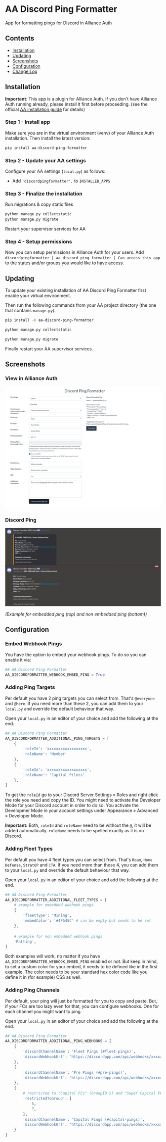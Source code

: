 # AA Discord Ping Formatter

App for formatting pings for Discord in Alliance Auth

## Contents

- [Installation](#installation)
- [Updating](#updating)
- [Screenshots](#screenshots)
- [Configuration](#configuration)
- [Change Log](CHANGELOG.md)

## Installation

**Important**: This app is a plugin for Alliance Auth. If you don't have Alliance Auth running already, please install it first before proceeding. (see the official [AA installation guide](https://allianceauth.readthedocs.io/en/latest/installation/allianceauth.html) for details)

### Step 1 - Install app

Make sure you are in the virtual environment (venv) of your Alliance Auth installation. Then install the latest version:

```bash
pip install aa-discord-ping-formatter
```

### Step 2 - Update your AA settings

Configure your AA settings (`local.py`) as follows:

- Add `'discordpingformatter',` to `INSTALLED_APPS`


### Step 3 - Finalize the installation

Run migrations & copy static files

```bash
python manage.py collectstatic
python manage.py migrate
```

Restart your supervisor services for AA

### Step 4 - Setup permissions

Now you can setup permissions in Alliance Auth for your users. Add ``discordpingformatter | aa discord ping formatter | Can access this app`` to the states and/or groups you would like to have access.

## Updating

To update your existing installation of AA Discord Ping Formatter first enable your virtual environment.

Then run the following commands from your AA project directory (the one that contains `manage.py`).

```bash
pip install -U aa-discord-ping-formatter
```

```bash
python manage.py collectstatic
```

```bash
python manage.py migrate
```

Finally restart your AA supervisor services.

## Screenshots

### View in Alliance Auth

![AA View](https://raw.githubusercontent.com/ppfeufer/aa-discord-ping-formatter/master/discordpingformatter/docs/aa-view.jpg)

### Discord Ping

![Discord Ping Examples](https://raw.githubusercontent.com/ppfeufer/aa-discord-ping-formatter/master/discordpingformatter/docs/ping-examples.jpg)

_(Example for embedded ping (top) and non embedded ping (bottom))_

## Configuration

### Embed Webhook Pings

You have the option to embed your webhook pings. To do so you can enable it via:

```python
## AA Discord Ping Formatter
AA_DISCORDFORMATTER_WEBHOOK_EMBED_PING = True
```

### Adding Ping Targets

Per default you have 2 ping targets you can select from. That's `@everyone` and `@here`. If you need more than these 2, you can add them to your `local.py` and override the default behaviour that way.

Open your `local.py` in an editor of your choice and add the following at the end.

```python
## AA Discord Ping Formatter
AA_DISCORDFORMATTER_ADDITIONAL_PING_TARGETS = [
    {
        'roleId': 'xxxxxxxxxxxxxxxxxx',
        'roleName': 'Member'
    },
    {
        'roleId': 'xxxxxxxxxxxxxxxxxx',
        'roleName': 'Capital Pilots'
    },
]
```

To get the `roleId` go to your Discord Server Settings » Roles and right click the role you need and copy the ID. You might need to activate the Developer Mode for your Discord account in order to do so. You activate the Developmer Mode in your account settings under Appearance » Advanced » Developer Mode.

**Important:** Both, `roleId` and `roleName` need to be without the `@`, it will be added automatically. `roleName` needs to be spelled exactly as it is on Discord.

### Adding Fleet Types
Per default you have 4 fleet types you can select from. That's `Roam`, `Home Defense`, `StratOP` and `CTA`. If you need more than these 4, you can add them to your `local.py` and override the default behaviour that way.

Open your `local.py` in an editor of your choice and add the following at the end.

```python
## AA Discord Ping Formatter
AA_DISCORDFORMATTER_ADDITIONAL_FLEET_TYPES = [
    # example for embedded webhook pings
    {
        'fleetType': 'Mining',
        'embedColor': '#4F545C' # can be empty but needs to be set
    },

    # example for non embedded webhook pings
    'Ratting',
]
```

Both examples will work, no matter if you have `AA_DISCORDFORMATTER_WEBHOOK_EMBED_PING` enabled or not. But keep in mind, to set a custom color for your embed, it needs to be defined like in the first example. The color needs to be your standard hex color code like you define it in (for example) CSS as well.

### Adding Ping Channels
Per default, your ping will just be formatted for you to copy and paste. But, if your FCs are too lazy even for that, you can configure webhooks. One for each channel you might want to ping.

Open your `local.py` in an editor of your choice and add the following at the end.

```python
## AA Discord Ping Formatter
AA_DISCORDFORMATTER_ADDITIONAL_PING_WEBHOOKS = [
    {
        'discordChannelName': 'Fleet Pings (#fleet-pings)',
        'discordWebhookUrl': 'https://discordapp.com/api/webhooks/xxxxxxxxxxxxxxxxxx/yyyyyyyyyyyyyyyyyyyyyyyyyyyyyyyyyyyyyyyyyyyyyyyyyyyyyyyyyyyyyyyyyyyy'
    },
    {
        'discordChannelName': 'Pre Pings (#pre-pings)',
        'discordWebhookUrl': 'https://discordapp.com/api/webhooks/xxxxxxxxxxxxxxxxxx/yyyyyyyyyyyyyyyyyyyyyyyyyyyyyyyyyyyyyyyyyyyyyyyyyyyyyyyyyyyyyyyyyyyy'
    },
    {
        # restricted to "Capital FCs" (GroupID 5) and "Super Capital FCs" (GroupID 7)
        'restrictedToGroup': [
            5,
            7,
        ],
        'discordChannelName': 'Capital Pings (#capital-pings)',
        'discordWebhookUrl': 'https://discordapp.com/api/webhooks/xxxxxxxxxxxxxxxxxx/yyyyyyyyyyyyyyyyyyyyyyyyyyyyyyyyyyyyyyyyyyyyyyyyyyyyyyyyyyyyyyyyyyyy'
    }
]
```

